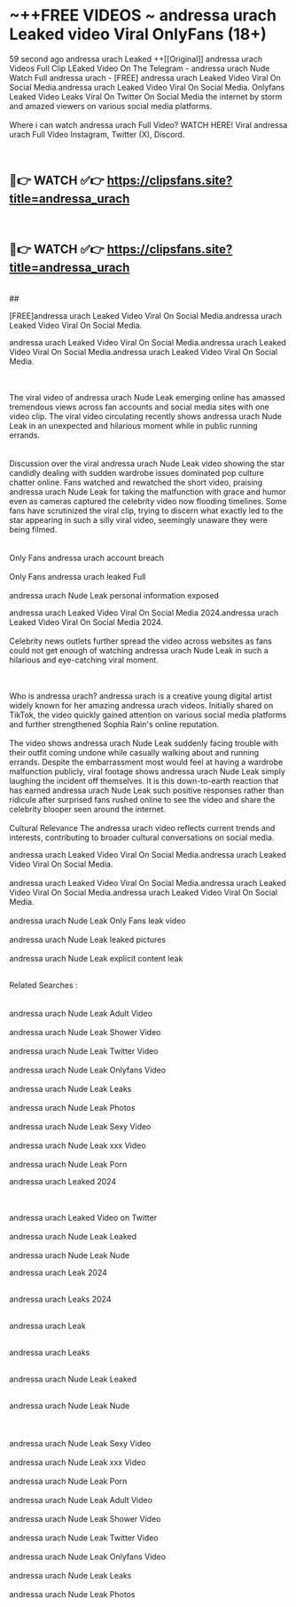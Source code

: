 # ~++FREE VIDEOS ~ andressa urach Leaked video Viral OnlyFans (18+)<br>


59 second ago andressa urach Leaked ++[[Original]] andressa urach Videos Full Clip LEaked Video On The Telegram  - andressa urach Nude  Watch Full andressa urach - [FREE] andressa urach Leaked Video Viral On Social Media.andressa urach Leaked Video Viral On Social Media.   Onlyfans Leaked Video Leaks Viral On Twitter On Social Media the internet by storm and amazed viewers on various social media platforms. <br><br>
Where i can watch andressa urach Full Video? WATCH HERE! Viral andressa urach Full Video Instagram, Twitter (X), Discord. <br>


 <br>

##  🔴👉 WATCH ✅👉  <a href="https://clipsfans.site?title=andressa_urach&ref=git">https://clipsfans.site?title=andressa_urach</a> <br>
  <br>

##  🔴👉 WATCH ✅👉  <a href="https://clipsfans.site?title=andressa_urach&ref=git">https://clipsfans.site?title=andressa_urach</a> <br>
  <br>
  ##



[FREE]andressa urach Leaked Video Viral On Social Media.andressa urach Leaked Video Viral On Social Media. <br>

andressa urach Leaked Video Viral On Social Media.andressa urach Leaked Video Viral On Social Media.andressa urach Leaked Video Viral On Social Media. <br>


  <br>

  <br>
The viral video of andressa urach Nude Leak emerging online has amassed tremendous views across fan accounts and social media sites with one video clip. The viral video circulating recently shows andressa urach Nude Leak in an unexpected and hilarious moment while in public running errands.<br>
<br>


<br>
Discussion over the viral andressa urach Nude Leak video showing the star candidly dealing with sudden wardrobe issues dominated pop culture chatter online. Fans watched and rewatched the short video, praising andressa urach Nude Leak for taking the malfunction with grace and humor even as cameras captured the celebrity video now flooding timelines. Some fans have scrutinized the viral clip, trying to discern what exactly led to the star appearing in such a silly viral video, seemingly unaware they were being filmed.<br>
<br>
<br> 
Only Fans andressa urach account breach<br>
<br>
Only Fans andressa urach leaked Full <br>
<br>
andressa urach Nude Leak personal information exposed<br>

andressa urach Leaked Video Viral On Social Media 2024.andressa urach Leaked Video Viral On Social Media 2024. <br>
<br>
Celebrity news outlets further spread the video across websites as fans could not get enough of watching andressa urach Nude Leak in such a hilarious and eye-catching viral moment.<br>
<br>

<br>
Who is andressa urach? andressa urach is a creative young digital artist widely known for her amazing andressa urach videos. Initially shared on TikTok, the video quickly gained attention on various social media platforms and further strengthened Sophia Rain's online reputation.<br>
<br>
The video shows andressa urach Nude Leak suddenly facing trouble with their outfit coming undone while casually walking about and running errands. Despite the embarrassment most would feel at having a wardrobe malfunction publicly, viral footage shows andressa urach Nude Leak simply laughing the incident off themselves. It is this down-to-earth reaction that has earned andressa urach Nude Leak such positive responses rather than ridicule after surprised fans rushed online to see the video and share the celebrity blooper seen around the internet.<br>
<br>
Cultural Relevance The andressa urach video reflects current trends and interests, contributing to broader cultural conversations on social media.<br>

andressa urach Leaked Video Viral On Social Media.andressa urach Leaked Video Viral On Social Media.<br>
<br>
andressa urach Leaked Video Viral On Social Media.andressa urach Leaked Video Viral On Social Media.andressa urach Leaked Video Viral On Social Media.<br>
<br>
andressa urach Nude Leak Only Fans leak video<br>
<br>
andressa urach Nude Leak leaked pictures<br>
<br>
andressa urach Nude Leak explicit content leak<br>


<br>
Related Searches :<br>
<br>

<br>
andressa urach Nude Leak Adult Video<br>
<br>
andressa urach Nude Leak Shower Video<br>
<br>
andressa urach Nude Leak Twitter Video<br>
<br>
andressa urach Nude Leak Onlyfans Video<br>
<br>
andressa urach Nude Leak Leaks<br>
<br>
andressa urach Nude Leak Photos<br>

<br>
andressa urach Nude Leak Sexy Video<br>
<br>
andressa urach Nude Leak xxx Video<br>
<br>
andressa urach Nude Leak Porn<br>

andressa urach  Leaked 2024 <br> <br>
<br>

andressa urach Leaked Video on Twitter <br>
<br>
andressa urach Nude Leak Leaked<br>
<br>
andressa urach Nude Leak Nude<br>


andressa urach  Leak 2024 <br> <br>



andressa urach  Leaks 2024 <br> <br>



 
andressa urach  Leak<br> <br>



andressa urach  Leaks<br> <br>


andressa urach Nude Leak Leaked<br> <br>

andressa urach Nude Leak Nude<br> <br>
<br> <br>
andressa urach Nude Leak Sexy Video
<br> <br>
andressa urach Nude Leak xxx Video
<br> <br>
andressa urach Nude Leak Porn
<br> <br>
andressa urach Nude Leak Adult Video
<br> <br>
andressa urach Nude Leak Shower Video
<br> <br>
andressa urach Nude Leak Twitter Video
<br> <br>
andressa urach Nude Leak Onlyfans Video
<br> <br>
andressa urach Nude Leak Leaks
<br> <br>
andressa urach Nude Leak Photos






</p>




 



</p>










